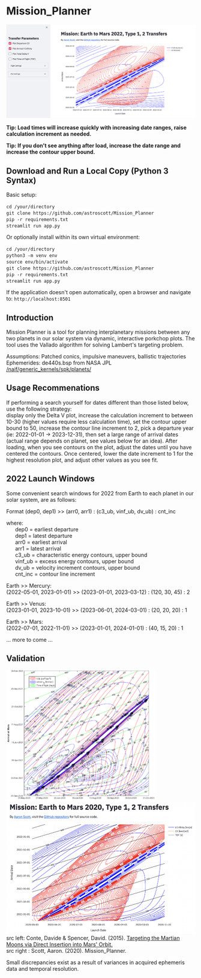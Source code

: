 # Mission_Planner

![Alt text](img/main_screenshot.png?raw=true)<br>

**Tip: Load times will increase quickly with increasing date ranges, raise calculation increment as needed.**<br>

**Tip: If you don't see anything after load, increase the date range and increase the contour upper bound.**<br>

## Download and Run a Local Copy (Python 3 Syntax)

Basic setup:

`cd /your/directory`<br>
`git clone https://github.com/astroscott/Mission_Planner`<br>
`pip -r requirements.txt`<br>
`streamlit run app.py`<br>

Or optionally install within its own virtual environment:

`cd /your/directory`<br>
`python3 -m venv env`<br>
`source env/bin/activate`<br>
`git clone https://github.com/astroscott/Mission_Planner`<br>
`pip -r requirements.txt`<br>
`streamlit run app.py`<br>

If the application doesn't open automatically, open a browser and navigate to:
`http://localhost:8501`

## Introduction
Mission Planner is a tool for planning interplanetary missions between any two planets in our solar system via dynamic, interactive porkchop plots. The tool uses the Vallado algorithm for solving Lambert's targeting problem.<br>

Assumptions: Patched conics, impulsive maneuvers, ballistic trajectories<br>
Ephemerides: de440s.bsp from NASA JPL [/naif/generic_kernels/spk/planets/](https://naif.jpl.nasa.gov/pub/naif/generic_kernels/spk/planets/)<br>

## Usage Recommenations
If performing a search yourself for dates different than those listed below, use the following strategy:<br>
display only the Delta V plot, increase the calculation increment to between 10-30 (higher values require less calculation time), set the contour upper bound to 50, increase the contour line increment to 2, pick a departure year (ie: 2022-01-01 -> 2023-12-31), then set a large range of arrival dates (actual range depends on planet, see values below for an idea). After loading, when you see contours on the plot, adjust the dates until you have centered the contours. Once centered, lower the date increment to 1 for the highest resolution plot, and adjust other values as you see fit.<br>

## 2022 Launch Windows

Some convenient search windows for 2022 from Earth to each planet in our solar system, are as follows:<br>

Format (dep0, dep1) >> (arr0, arr1) : (c3_ub, vinf_ub, dv_ub) : cnt_inc<br>

where:<br>
&nbsp;&nbsp;&nbsp;&nbsp;&nbsp;&nbsp;dep0 = earliest departure<br>
&nbsp;&nbsp;&nbsp;&nbsp;&nbsp;&nbsp;dep1 = latest departure<br>
&nbsp;&nbsp;&nbsp;&nbsp;&nbsp;&nbsp;arr0 = earliest arrival<br>
&nbsp;&nbsp;&nbsp;&nbsp;&nbsp;&nbsp;arr1 = latest arrival<br>
&nbsp;&nbsp;&nbsp;&nbsp;&nbsp;&nbsp;c3_ub = characteristic energy contours, upper bound<br>
&nbsp;&nbsp;&nbsp;&nbsp;&nbsp;&nbsp;vinf_ub = excess energy contours, upper bound<br>
&nbsp;&nbsp;&nbsp;&nbsp;&nbsp;&nbsp;dv_ub = velocity increment contours, upper bound<br>
&nbsp;&nbsp;&nbsp;&nbsp;&nbsp;&nbsp;cnt_inc = contour line increment<br>

Earth >> Mercury:<br>
(2022-05-01, 2023-01-01) >> (2023-01-01, 2023-03-12) : (120, 30, 45) : 2 <br>

Earth >> Venus:<br>
(2023-01-01, 2023-10-01) >> (2023-06-01, 2024-03-01) : (20, 20, 20) : 1 <br>

Earth >> Mars:<br>
(2022-07-01, 2022-11-01) >> (2023-01-01, 2024-01-01) : (40, 15, 20) : 1<br>

... more to come ...<br>

## Validation

<img src="img/conte_2020_porkchop.png" height="350" /><img src="img/validation_screenshot.png" height="350" /><br>
src left: Conte, Davide & Spencer, David. (2015). [Targeting the Martian Moons via Direct Insertion into Mars' Orbit.](https://www.researchgate.net/publication/281378287_Targeting_the_Martian_Moons_via_Direct_Insertion_into_Mars%27_Orbit)<br>
src right : Scott, Aaron. (2020). Mission_Planner.<br>

Small discrepancies exist as a result of variances in acquired ephemeris data and temporal resolution.
